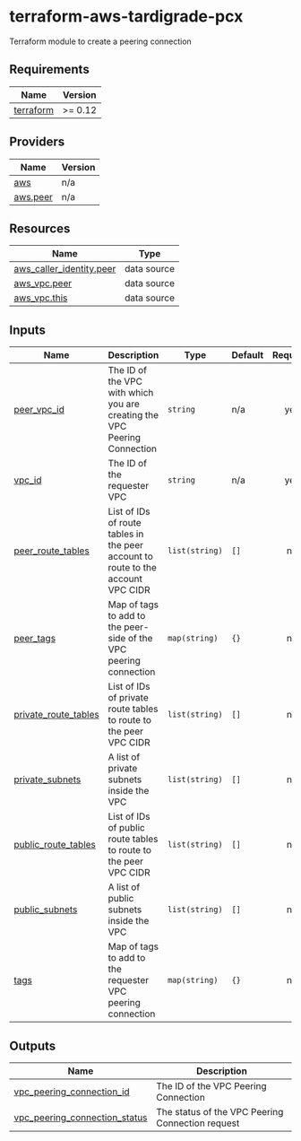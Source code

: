# terraform-aws-tardigrade-pcx

Terraform module to create a peering connection


<!-- BEGIN TFDOCS -->
## Requirements

| Name | Version |
|------|---------|
| <a name="requirement_terraform"></a> [terraform](#requirement\_terraform) | >= 0.12 |

## Providers

| Name | Version |
|------|---------|
| <a name="provider_aws"></a> [aws](#provider\_aws) | n/a |
| <a name="provider_aws.peer"></a> [aws.peer](#provider\_aws.peer) | n/a |

## Resources

| Name | Type |
|------|------|
| [aws_caller_identity.peer](https://registry.terraform.io/providers/hashicorp/aws/latest/docs/data-sources/caller_identity) | data source |
| [aws_vpc.peer](https://registry.terraform.io/providers/hashicorp/aws/latest/docs/data-sources/vpc) | data source |
| [aws_vpc.this](https://registry.terraform.io/providers/hashicorp/aws/latest/docs/data-sources/vpc) | data source |

## Inputs

| Name | Description | Type | Default | Required |
|------|-------------|------|---------|:--------:|
| <a name="input_peer_vpc_id"></a> [peer\_vpc\_id](#input\_peer\_vpc\_id) | The ID of the VPC with which you are creating the VPC Peering Connection | `string` | n/a | yes |
| <a name="input_vpc_id"></a> [vpc\_id](#input\_vpc\_id) | The ID of the requester VPC | `string` | n/a | yes |
| <a name="input_peer_route_tables"></a> [peer\_route\_tables](#input\_peer\_route\_tables) | List of IDs of route tables in the peer account to route to the account VPC CIDR | `list(string)` | `[]` | no |
| <a name="input_peer_tags"></a> [peer\_tags](#input\_peer\_tags) | Map of tags to add to the peer-side of the VPC peering connection | `map(string)` | `{}` | no |
| <a name="input_private_route_tables"></a> [private\_route\_tables](#input\_private\_route\_tables) | List of IDs of private route tables to route to the peer VPC CIDR | `list(string)` | `[]` | no |
| <a name="input_private_subnets"></a> [private\_subnets](#input\_private\_subnets) | A list of private subnets inside the VPC | `list(string)` | `[]` | no |
| <a name="input_public_route_tables"></a> [public\_route\_tables](#input\_public\_route\_tables) | List of IDs of public route tables to route to the peer VPC CIDR | `list(string)` | `[]` | no |
| <a name="input_public_subnets"></a> [public\_subnets](#input\_public\_subnets) | A list of public subnets inside the VPC | `list(string)` | `[]` | no |
| <a name="input_tags"></a> [tags](#input\_tags) | Map of tags to add to the requester VPC peering connection | `map(string)` | `{}` | no |

## Outputs

| Name | Description |
|------|-------------|
| <a name="output_vpc_peering_connection_id"></a> [vpc\_peering\_connection\_id](#output\_vpc\_peering\_connection\_id) | The ID of the VPC Peering Connection |
| <a name="output_vpc_peering_connection_status"></a> [vpc\_peering\_connection\_status](#output\_vpc\_peering\_connection\_status) | The status of the VPC Peering Connection request |

<!-- END TFDOCS -->
